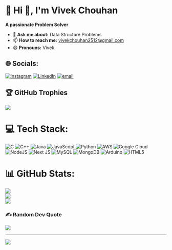 # 💫 Hi 👋, I'm Vivek Chouhan
**A passionate Problem Solver**

- 💬 **Ask me about:** Data Structure Problems
- 📫 **How to reach me:** vivekchouhan2512@gmail.com
- 😄 **Pronouns:** Vivek

  
## 🌐 Socials:
[![Instagram](https://img.shields.io/badge/Instagram-%23E4405F.svg?logo=Instagram&logoColor=white)](https://instagram.com/_vivii__vivek__001) [![LinkedIn](https://img.shields.io/badge/LinkedIn-%230077B5.svg?logo=linkedin&logoColor=white)](https://linkedin.com/in/vivek-chouhan-011557251) [![email](https://img.shields.io/badge/Email-D14836?logo=gmail&logoColor=white)](mailto:vivekchouhan2512@gmail.com) 




## 🏆 GitHub Trophies
![](https://github-profile-trophy.vercel.app/?username=VivekChouhan1&theme=radical&no-frame=false&no-bg=true&margin-w=4)



# 💻 Tech Stack:
![C](https://img.shields.io/badge/c-%2300599C.svg?style=for-the-badge&logo=c&logoColor=white) ![C++](https://img.shields.io/badge/c++-%2300599C.svg?style=for-the-badge&logo=c%2B%2B&logoColor=white) ![Java](https://img.shields.io/badge/java-%23ED8B00.svg?style=for-the-badge&logo=openjdk&logoColor=white) ![JavaScript](https://img.shields.io/badge/javascript-%23323330.svg?style=for-the-badge&logo=javascript&logoColor=%23F7DF1E) ![Python](https://img.shields.io/badge/python-3670A0?style=for-the-badge&logo=python&logoColor=ffdd54) ![AWS](https://img.shields.io/badge/AWS-%23FF9900.svg?style=for-the-badge&logo=amazon-aws&logoColor=white) ![Google Cloud](https://img.shields.io/badge/GoogleCloud-%234285F4.svg?style=for-the-badge&logo=google-cloud&logoColor=white) ![NodeJS](https://img.shields.io/badge/node.js-6DA55F?style=for-the-badge&logo=node.js&logoColor=white) ![Next JS](https://img.shields.io/badge/Next-black?style=for-the-badge&logo=next.js&logoColor=white) ![MySQL](https://img.shields.io/badge/mysql-4479A1.svg?style=for-the-badge&logo=mysql&logoColor=white) ![MongoDB](https://img.shields.io/badge/MongoDB-%234ea94b.svg?style=for-the-badge&logo=mongodb&logoColor=white) ![Arduino](https://img.shields.io/badge/-Arduino-00979D?style=for-the-badge&logo=Arduino&logoColor=white) ![HTML5](https://img.shields.io/badge/html5-%23E34F26.svg?style=for-the-badge&logo=html5&logoColor=white)




# 📊 GitHub Stats:
![](https://github-readme-stats.vercel.app/api?username=VivekChouhan1&theme=dark&hide_border=false&include_all_commits=false&count_private=false)<br/>
![](https://nirzak-streak-stats.vercel.app/?user=VivekChouhan1&theme=dark&hide_border=false)<br/>
![](https://github-readme-stats.vercel.app/api/top-langs/?username=VivekChouhan1&theme=dark&hide_border=false&include_all_commits=false&count_private=false&layout=compact)

### ✍️ Random Dev Quote
![](https://quotes-github-readme.vercel.app/api?type=horizontal&theme=radical)

---
[![](https://visitcount.itsvg.in/api?id=VivekChouhan1&icon=0&color=0)](https://visitcount.itsvg.in)

<!-- Proudly created with GPRM ( https://gprm.itsvg.in ) -->

